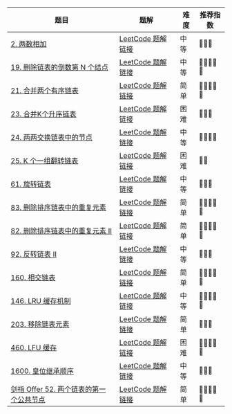 | 题目                                                             | 题解                                                                                                                             | 难度 | 推荐指数 |
| ---------------------------------------------------------------- | -------------------------------------------------------------------------------------------------------------------------------- | ---- | -------- |
| [2. 两数相加](https://leetcode-cn.com/problems/add-two-numbers/) | [LeetCode 题解链接](https://leetcode-cn.com/problems/add-two-numbers/solution/po-su-jie-fa-shao-bing-ji-qiao-by-ac_oie-etln/) | 中等 | 🤩🤩🤩   |
| [19. 删除链表的倒数第 N 个结点](https://leetcode-cn.com/problems/remove-nth-node-from-end-of-list/) | [LeetCode 题解链接](https://leetcode-cn.com/problems/remove-nth-node-from-end-of-list/solution/shua-chuan-lc-lian-biao-kuai-man-zhi-zhe-1gs1/) | 中等 | 🤩🤩🤩🤩🤩 |
| [21. 合并两个有序链表](https://leetcode-cn.com/problems/merge-two-sorted-lists/) | [LeetCode 题解链接](https://leetcode-cn.com/problems/merge-two-sorted-lists/solution/shua-chuan-lc-shuang-zhi-zhen-jie-fa-sha-b22z/) | 简单 | 🤩🤩🤩🤩🤩 |
| [23. 合并K个升序链表](https://leetcode-cn.com/problems/merge-k-sorted-lists/) | [LeetCode 题解链接](https://leetcode-cn.com/problems/merge-k-sorted-lists/solution/shua-chuan-lc-you-xian-dui-lie-jie-fa-sh-3flb/) | 困难 | 🤩🤩🤩 |
| [24. 两两交换链表中的节点](https://leetcode-cn.com/problems/swap-nodes-in-pairs/) | [LeetCode 题解链接](https://leetcode-cn.com/problems/swap-nodes-in-pairs/solution/shua-chuan-lc-di-gui-die-dai-jie-fa-shao-70t3/) | 中等 | 🤩🤩🤩🤩 |
| [25. K 个一组翻转链表](https://leetcode-cn.com/problems/reverse-nodes-in-k-group/) | [LeetCode 题解链接](https://leetcode-cn.com/problems/reverse-nodes-in-k-group/solution/shua-chuan-lc-duo-tu-jiang-jie-di-gui-gu-6wr0/) | 困难 | 🤩🤩 |
| [61. 旋转链表](https://leetcode-cn.com/problems/rotate-list/) | [LeetCode 题解链接](https://leetcode-cn.com/problems/rotate-list/solution/kuai-man-zhi-zhen-ru-he-fen-bu-zou-jie-j-ns7u/) | 中等 | 🤩🤩🤩 |
| [83. 删除排序链表中的重复元素](https://leetcode-cn.com/problems/remove-duplicates-from-sorted-list/) | [LeetCode 题解链接](https://leetcode-cn.com/problems/remove-duplicates-from-sorted-list/solution/tong-yong-shan-chu-zhong-fu-jie-dian-lia-101c/) | 简单 | 🤩🤩🤩🤩🤩 |
| [82. 删除排序链表中的重复元素 II](https://leetcode-cn.com/problems/remove-duplicates-from-sorted-list-ii/) | [LeetCode 题解链接](https://leetcode-cn.com/problems/remove-duplicates-from-sorted-list-ii/solution/tong-yong-shan-chu-zhong-fu-jie-dian-lia-od9g/) | 简单 | 🤩🤩🤩🤩🤩 |
| [92. 反转链表 II](https://leetcode-cn.com/problems/reverse-linked-list-ii/) | [LeetCode 题解链接](https://leetcode-cn.com/problems/reverse-linked-list-ii/solution/yi-ge-neng-ying-yong-suo-you-lian-biao-t-vjx6/) | 中等 | 🤩🤩🤩 |
| [160. 相交链表](https://leetcode-cn.com/problems/intersection-of-two-linked-lists/) | [LeetCode 题解链接](https://leetcode-cn.com/problems/intersection-of-two-linked-lists/solution/gong-shui-san-xie-zhao-liang-tiao-lian-b-h3bd/) | 简单 | 🤩🤩🤩🤩🤩 |
| [146. LRU 缓存机制](https://leetcode-cn.com/problems/lru-cache/) | [LeetCode 题解链接](https://leetcode-cn.com/problems/lru-cache/solution/gong-shui-san-xie-she-ji-shu-ju-jie-gou-68hv2/) | 中等 | 🤩🤩🤩🤩🤩 |
| [203. 移除链表元素](https://leetcode-cn.com/problems/remove-linked-list-elements/) | [LeetCode 题解链接](https://leetcode-cn.com/problems/remove-linked-list-elements/solution/gong-shui-san-xie-yi-chu-lian-biao-yuan-ca6fu/) | 简单 | 🤩🤩🤩 |
| [460. LFU 缓存](https://leetcode-cn.com/problems/lfu-cache/) | [LeetCode 题解链接](https://leetcode-cn.com/problems/lfu-cache/solution/gong-shui-san-xie-yun-yong-tong-pai-xu-s-53m3/) | 困难 | 🤩🤩🤩🤩🤩 |
| [1600. 皇位继承顺序](https://leetcode-cn.com/problems/throne-inheritance/) | [LeetCode 题解链接](https://leetcode-cn.com/problems/throne-inheritance/solution/gong-shui-san-xie-shi-yong-dan-xiang-lia-7t65/) | 中等 | 🤩🤩🤩 |
| [剑指 Offer 52. 两个链表的第一个公共节点](https://leetcode-cn.com/problems/liang-ge-lian-biao-de-di-yi-ge-gong-gong-jie-dian-lcof/) | [LeetCode 题解链接](https://leetcode-cn.com/problems/liang-ge-lian-biao-de-di-yi-ge-gong-gong-jie-dian-lcof/solution/gong-shui-san-xie-zhao-liang-tiao-lian-b-ifqw/) | 简单 | 🤩🤩🤩🤩🤩 |

